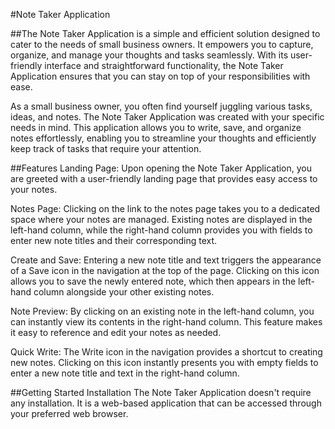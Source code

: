 

#Note Taker Application

##The Note Taker Application is a simple and efficient solution designed to cater to the needs of small business owners. It empowers you to capture, organize, and manage your thoughts and tasks seamlessly. With its user-friendly interface and straightforward functionality, the Note Taker Application ensures that you can stay on top of your responsibilities with ease.

As a small business owner, you often find yourself juggling various tasks, ideas, and notes. The Note Taker Application was created with your specific needs in mind. This application allows you to write, save, and organize notes effortlessly, enabling you to streamline your thoughts and efficiently keep track of tasks that require your attention.

##Features
Landing Page: Upon opening the Note Taker Application, you are greeted with a user-friendly landing page that provides easy access to your notes.

Notes Page: Clicking on the link to the notes page takes you to a dedicated space where your notes are managed. Existing notes are displayed in the left-hand column, while the right-hand column provides you with fields to enter new note titles and their corresponding text.

Create and Save: Entering a new note title and text triggers the appearance of a Save icon in the navigation at the top of the page. Clicking on this icon allows you to save the newly entered note, which then appears in the left-hand column alongside your other existing notes.

Note Preview: By clicking on an existing note in the left-hand column, you can instantly view its contents in the right-hand column. This feature makes it easy to reference and edit your notes as needed.

Quick Write: The Write icon in the navigation provides a shortcut to creating new notes. Clicking on this icon instantly presents you with empty fields to enter a new note title and text in the right-hand column.

##Getting Started
Installation
The Note Taker Application doesn't require any installation. It is a web-based application that can be accessed through your preferred web browser.

